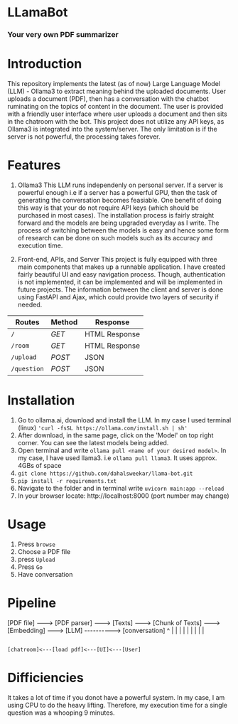 # LLamaBot

### Your very own PDF summarizer 

# Introduction
This repository implements the latest (as of now) Large Language Model (LLM) - Ollama3 to extract meaning behind the uploaded documents.
User uploads a document (PDF), then has a conversation with the chatbot ruminating on the topics of content in the document.
The user is provided with a friendly user interface where user uploads a document and then sits in the chatroom with the bot.
This project does not utilize any API keys, as Ollama3 is integrated into the system/server. The only limitation is if the server is not powerful, the processing takes forever.

# Features

1. Ollama3
This LLM runs independenly on personal server. If a server is powerful enough i.e if a server has a powerful GPU, then the task of generating the conversation becomes feasiable.
One benefit of doing this way is that your do not require API keys (which should be purchased in most cases). The installation process is fairly straight forward and the models are being upgraded everyday as I write.
The process of switching between the models is easy and hence some form of research can be done on such models such as its accuracy and execution time.

3. Front-end, APIs, and Server
This project is fully equipped with three main components that makes up a runnable application. I have created fairly beautiful UI and easy navigation process.
Though, authentication is not implemented, it can be implemented and will be implemented in future projects.
The information between the client and server is done using FastAPI and Ajax, which could provide two layers of security if needed.

| Routes  | Method | Response |
| ------------- | ------------- | ------------- |
| ```/``` | *GET* |HTML Response|
| ```/room``` | *GET* | HTML Response|
| ```/upload```  | *POST*	| JSON |                                                        
| ```/question```  | *POST* | JSON |

# Installation
 1. Go to ollama.ai, download and install the LLM. In my case I used terminal (linux)
 	```'curl -fsSL https://ollama.com/install.sh | sh'```
 2. After download, in the same page, click on the 'Model' on top right corner. You can see the latest models being added.
 3. Open terminal and write ```ollama pull <name of your desired model>```. In my case, I have used llama3. i.e ```ollama pull llama3```. It uses approx. 4GBs of space
 4. ```git clone https://github.com/dahalsweekar/llama-bot.git```
 5. ```pip install -r requirements.txt```
 6. Navigate to the folder and in terminal write ```uvicorn main:app --reload```
 7. In your browser locate: http://localhost:8000 (port number may change)

# Usage
 1. Press ```browse```
 2. Choose a PDF file
 3. press ```Upload```
 4. Press ```Go```
 5. Have conversation

# Pipeline

[PDF file] ---> [PDF parser] ---> [Texts] ---> [Chunk of Texts] ---> [Embedding] ---> [LLM] ----------> [conversation]
																						^						|
																						|						|
																						|						|
																						|						|
																						|						|
																																											
																					[chatroom]<---[load pdf]<---[UI]<---[User]

# Difficiencies

It takes a lot of time if you donot have a powerful system. In my case, I am using CPU to do the heavy lifting. 
Therefore, my execution time for a single question was a whooping 9 minutes.
